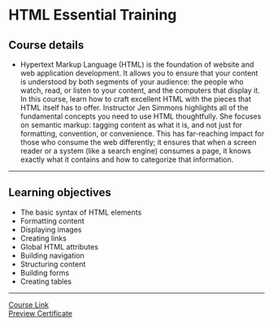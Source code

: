 # HTML Essential Training

## Course details

- Hypertext Markup Language (HTML) is the foundation of website and web application development. It allows you to ensure that your content is understood by both segments of your audience: the people who watch, read, or listen to your content, and the computers that display it. In this course, learn how to craft excellent HTML with the pieces that HTML itself has to offer. Instructor Jen Simmons highlights all of the fundamental concepts you need to use HTML thoughtfully. She focuses on semantic markup: tagging content as what it is, and not just for formatting, convention, or convenience. This has far-reaching impact for those who consume the web differently; it ensures that when a screen reader or a system (like a search engine) consumes a page, it knows exactly what it contains and how to categorize that information.

---

## Learning objectives

- The basic syntax of HTML elements
- Formatting content
- Displaying images
- Creating links
- Global HTML attributes
- Building navigation
- Structuring content
- Building forms
- Creating tables

---

[Course Link](https://www.linkedin.com/learning/html-essential-training-4)
<br>[Preview Certificate](https://www.linkedin.com/learning/certificates/458202f08159e005594e54d5b2cddfce80e7560da7b0e328d0d5dc58facd27e3?trk=share_certificate)
